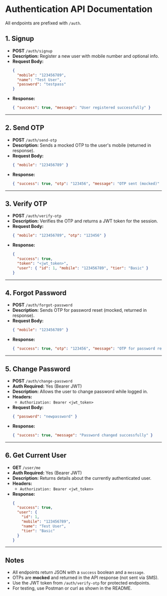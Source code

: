# Authentication API Documentation

All endpoints are prefixed with `/auth`.

## 1. Signup
- **POST** `/auth/signup`
- **Description:** Register a new user with mobile number and optional info.
- **Request Body:**
  ```json
  {
    "mobile": "123456789",
    "name": "Test User",
    "password": "testpass"
  }
  ```
- **Response:**
  ```json
  { "success": true, "message": "User registered successfully" }
  ```

---

## 2. Send OTP
- **POST** `/auth/send-otp`
- **Description:** Sends a mocked OTP to the user's mobile (returned in response).
- **Request Body:**
  ```json
  { "mobile": "123456789" }
  ```
- **Response:**
  ```json
  { "success": true, "otp": "123456", "message": "OTP sent (mocked)" }
  ```

---

## 3. Verify OTP
- **POST** `/auth/verify-otp`
- **Description:** Verifies the OTP and returns a JWT token for the session.
- **Request Body:**
  ```json
  { "mobile": "123456789", "otp": "123456" }
  ```
- **Response:**
  ```json
  {
    "success": true,
    "token": "<jwt_token>",
    "user": { "id": 1, "mobile": "123456789", "tier": "Basic" }
  }
  ```

---

## 4. Forgot Password
- **POST** `/auth/forgot-password`
- **Description:** Sends OTP for password reset (mocked, returned in response).
- **Request Body:**
  ```json
  { "mobile": "123456789" }
  ```
- **Response:**
  ```json
  { "success": true, "otp": "123456", "message": "OTP for password reset sent (mocked)" }
  ```

---

## 5. Change Password
- **POST** `/auth/change-password`
- **Auth Required:** Yes (Bearer JWT)
- **Description:** Allows the user to change password while logged in.
- **Headers:**
  - `Authorization: Bearer <jwt_token>`
- **Request Body:**
  ```json
  { "password": "newpassword" }
  ```
- **Response:**
  ```json
  { "success": true, "message": "Password changed successfully" }
  ```

---

## 6. Get Current User
- **GET** `/user/me`
- **Auth Required:** Yes (Bearer JWT)
- **Description:** Returns details about the currently authenticated user.
- **Headers:**
  - `Authorization: Bearer <jwt_token>`
- **Response:**
  ```json
  {
    "success": true,
    "user": {
      "id": 1,
      "mobile": "123456789",
      "name": "Test User",
      "tier": "Basic"
    }
  }
  ```

---

## Notes
- All endpoints return JSON with a `success` boolean and a `message`.
- OTPs are **mocked** and returned in the API response (not sent via SMS).
- Use the JWT token from `/auth/verify-otp` for protected endpoints.
- For testing, use Postman or curl as shown in the README. 